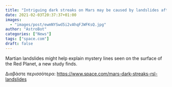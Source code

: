 ```yaml
---
title: "Intriguing dark streaks on Mars may be caused by landslides after all"
date: 2021-02-03T20:37:37+01:00
images:
  - "images/post/ewmNYSwd5i2vAhqFJWFKsQ.jpg"
author: "AstroBot"
categories: ["News"]
tags: ["space.com"]
draft: false
---
```


Martian landslides might help explain mystery lines seen on the surface of the Red Planet, a new study finds. 

Διαβάστε περισσότερα: https://www.space.com/mars-dark-streaks-rsl-landslides
